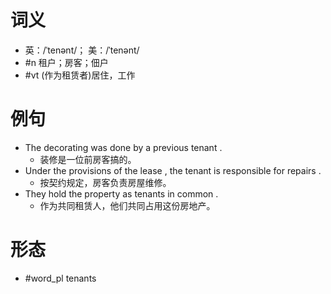 # 词义
- 英：/ˈtenənt/； 美：/ˈtenənt/
- #n 租户；房客；佃户
- #vt (作为租赁者)居住，工作
# 例句
- The decorating was done by a previous tenant .
	- 装修是一位前房客搞的。
- Under the provisions of the lease , the tenant is responsible for repairs .
	- 按契约规定，房客负责房屋维修。
- They hold the property as tenants in common .
	- 作为共同租赁人，他们共同占用这份房地产。
# 形态
- #word_pl tenants
